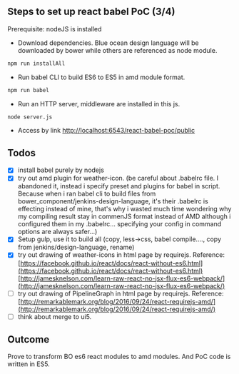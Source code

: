 Steps to set up react babel PoC (3/4)
--------------
Prerequisite: nodeJS is installed

 * Download dependencies. Blue ocean design language will be downloaded by bower while others are referenced as node module.
```sh
npm run installAll
```
 * Run babel CLI to build ES6 to ES5 in amd module format. 
```sh
npm run babel
```
 * Run an HTTP server, middleware are installed in this js.
```sh
node server.js
```
 * Access by link [http://localhost:6543/react-babel-poc/public](http://localhost:6543/react-babel-poc/public)


Todos
--------------
- [x] install babel purely by nodejs
- [x] try out amd plugin for weather-icon. (be careful about .babelrc file. I abandoned it, instead i specify preset and plugins for babel in script. Because when i ran babel cli to build files from bower_component/jenkins-design-language, it's their .babelrc is effecting instead of mine, that's why i wasted much time wondering why my compiling result stay in commenJS format instead of AMD although i configured them in my .babelrc... specifying your config in command options are always safer...)
- [x] Setup gulp, use it to build all (copy, less->css, babel compile...., copy from jenkins/design-language, rename)
- [x] try out drawing of weather-icons in html page by requirejs. Reference: [https://facebook.github.io/react/docs/react-without-es6.html](https://facebook.github.io/react/docs/react-without-es6.html) [http://jamesknelson.com/learn-raw-react-no-jsx-flux-es6-webpack/](http://jamesknelson.com/learn-raw-react-no-jsx-flux-es6-webpack/)
- [ ] try out drawing of PipelineGraph in html page by requirejs. Reference: [http://remarkablemark.org/blog/2016/09/24/react-requirejs-amd/](http://remarkablemark.org/blog/2016/09/24/react-requirejs-amd/)
- [ ] think about merge to ui5.

Outcome
--------------
Prove to transform BO es6 react modules to amd modules. And PoC code is written in ES5.
